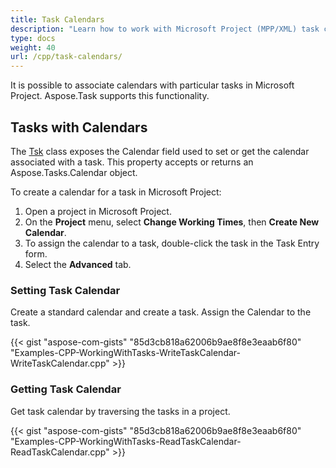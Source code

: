 ```yaml
---
title: Task Calendars
description: "Learn how to work with Microsoft Project (MPP/XML) task calendars using Aspose.Tasks for C++."
type: docs
weight: 40
url: /cpp/task-calendars/
---
```


It is possible to associate calendars with particular tasks in Microsoft Project. Aspose.Task supports this functionality.

## **Tasks with Calendars**
The [Tsk](https://reference.aspose.com/tasks/cpp/class/aspose.tasks.tsk) class exposes the Calendar field used to set or get the calendar associated with a task. This property accepts or returns an Aspose.Tasks.Calendar object.

To create a calendar for a task in Microsoft Project:

1. Open a project in Microsoft Project.
2. On the **Project** menu, select **Change Working Times**, then **Create New Calendar**.
3. To assign the calendar to a task, double-click the task in the Task Entry form.
4. Select the **Advanced** tab.

### **Setting Task Calendar**
Create a standard calendar and create a task. Assign the Calendar to the task.

{{< gist "aspose-com-gists" "85d3cb818a62006b9ae8f8e3eaab6f80" "Examples-CPP-WorkingWithTasks-WriteTaskCalendar-WriteTaskCalendar.cpp" >}}

### **Getting Task Calendar**
Get task calendar by traversing the tasks in a project.

{{< gist "aspose-com-gists" "85d3cb818a62006b9ae8f8e3eaab6f80" "Examples-CPP-WorkingWithTasks-ReadTaskCalendar-ReadTaskCalendar.cpp" >}}
